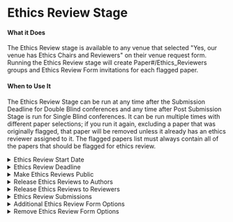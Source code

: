 # Ethics Review Stage

#### What it Does&#x20;

The Ethics Review stage is available to any venue that selected "Yes, our venue has Ethics Chairs and Reviewers" on their venue request form. Running the Ethics Review stage will create Paper#/Ethics\_Reviewers groups and Ethics Review Form invitations for each flagged paper.&#x20;

#### When to Use It&#x20;

The Ethics Review Stage can be run at any time after the Submission Deadline for Double Blind conferences and any time after Post Submission Stage is run for Single Blind conferences. It can be run multiple times with different paper selections; if you run it again, excluding a paper that was originally flagged, that paper will be removed unless it already has an ethics reviewer assigned to it. The flagged papers list must always contain all of the papers that should be flagged for ethics review.&#x20;

<details>

<summary>Ethics Review Start Date</summary>

* When ethics reviewers can start writing their reviews, in GMT
* Optional&#x20;
* Defaults to now

</details>

<details>

<summary>Ethics Review Deadline </summary>

* When the ethics review invitations expire, in GMT
* Required

</details>

<details>

<summary>Make Ethics Reviews Public</summary>

* Whether the ethics reviews should be made immediately public. Only available if submissions are public.&#x20;
* Required&#x20;

</details>

<details>

<summary>Release Ethics Reviews to Authors</summary>

* Whether the ethics reviews should be made immediately available to the authors.&#x20;
* Required

</details>

<details>

<summary>Release Ethics Reviews to Reviewers </summary>

* Which reviewers and ethics chairs the reviews should be immediately released to&#x20;
* Required&#x20;

</details>

<details>

<summary>Ethics Review Submissions</summary>

* A comma-separated list of the paper numbers of submissions requiring ethics review.&#x20;
* Required&#x20;

</details>

<details>

<summary>Additional Ethics Review Form Options</summary>

* Additional options that will be added to the default Ethics Review Form. Expects valid JSON surrounded by a single pair of curly braces {}. Read more about the accepted field types [here](../accepted-field-types.md).
* Optional&#x20;
* Defaults to the default Ethics Review Form

</details>

<details>

<summary>Remove Ethics Review Form Options </summary>

* Removes fields from the Review form. Expects a comma separated list of field names in lowercase.
* Optional&#x20;
* Defaults to default Ethics Review Form.

</details>

